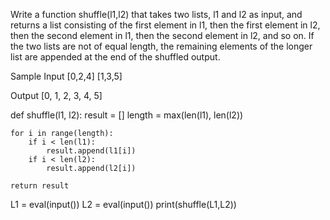 Write a function shuffle(l1,l2) that takes two lists, l1 and l2 as input, and returns a list consisting of the first element in l1, then the first element in l2, then the second element in l1, then the second element in l2, and so on. If the two lists are not of equal length, the remaining elements of the longer list are appended at the end of the shuffled output.

Sample Input
[0,2,4]
[1,3,5]

Output
[0, 1, 2, 3, 4, 5]



def shuffle(l1, l2):
    result = []
    length = max(len(l1), len(l2))

    for i in range(length):
        if i < len(l1):
            result.append(l1[i])
        if i < len(l2):
            result.append(l2[i])

    return result

L1 = eval(input())
L2 = eval(input())
print(shuffle(L1,L2))
